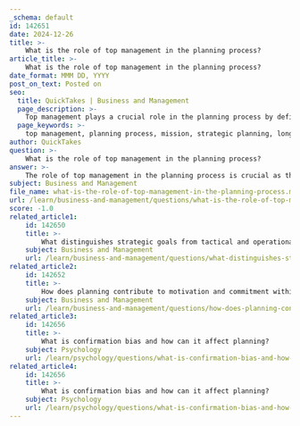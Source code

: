 ```yaml
---
_schema: default
id: 142651
date: 2024-12-26
title: >-
    What is the role of top management in the planning process?
article_title: >-
    What is the role of top management in the planning process?
date_format: MMM DD, YYYY
post_on_text: Posted on
seo:
  title: QuickTakes | Business and Management
  page_description: >-
    Top management plays a crucial role in the planning process by defining the organization's mission, setting long-term goals, engaging in strategic planning, allocating resources, establishing policies, monitoring progress, providing leadership, and fostering a culture of continuous planning.
  page_keywords: >-
    top management, planning process, mission, strategic planning, long-term goals, resource allocation, policies and procedures, monitoring, evaluation, leadership, communication, planning culture
author: QuickTakes
question: >-
    What is the role of top management in the planning process?
answer: >-
    The role of top management in the planning process is crucial as they are responsible for defining the organization's mission, setting long-term goals, and establishing the overall direction of the organization. Here are the key responsibilities and functions of top management in the planning process:\n\n1. **Defining the Mission and Vision**: Top management articulates the organization's mission and vision, which serve as the foundation for all planning activities. This involves understanding the purpose of the organization and what it aims to achieve in the long term.\n\n2. **Strategic Planning**: Top management engages in strategic planning, which involves analyzing both the internal and external environments of the organization. Tools such as SWOT analysis (Strengths, Weaknesses, Opportunities, Threats) are often employed to evaluate the organization's competitive position and identify strategic opportunities.\n\n3. **Setting Long-Term Goals**: Based on the mission and strategic analysis, top management sets long-term goals that guide the organization’s direction. These goals typically have a time horizon of five years or more and are essential for aligning the organization’s efforts.\n\n4. **Resource Allocation**: Top management is responsible for allocating resources effectively to ensure that the strategic goals can be achieved. This includes financial resources, human capital, and technological investments.\n\n5. **Establishing Policies and Procedures**: They develop policies and procedures that provide a framework for decision-making and guide the organization in its operations. This ensures consistency and alignment with the strategic goals.\n\n6. **Monitoring and Evaluation**: Top management must regularly monitor the progress towards achieving the strategic goals and evaluate the effectiveness of the plans. This involves assessing performance metrics and making necessary adjustments to strategies and plans.\n\n7. **Leadership and Communication**: Effective leadership is essential for motivating and guiding employees towards the achievement of organizational goals. Top management must communicate the vision and strategic plans clearly to ensure that all levels of the organization understand their roles in the planning process.\n\n8. **Fostering a Planning Culture**: Top management plays a key role in fostering a culture of planning within the organization. This includes encouraging participation from various levels of management and ensuring that planning is viewed as a continuous process rather than a one-time event.\n\nIn summary, top management is integral to the planning process as they set the strategic direction, allocate resources, and ensure that the organization is aligned with its long-term goals. Their leadership and vision are essential for successful planning and execution within the organization.
subject: Business and Management
file_name: what-is-the-role-of-top-management-in-the-planning-process.md
url: /learn/business-and-management/questions/what-is-the-role-of-top-management-in-the-planning-process
score: -1.0
related_article1:
    id: 142650
    title: >-
        What distinguishes strategic goals from tactical and operational goals?
    subject: Business and Management
    url: /learn/business-and-management/questions/what-distinguishes-strategic-goals-from-tactical-and-operational-goals
related_article2:
    id: 142652
    title: >-
        How does planning contribute to motivation and commitment within an organization?
    subject: Business and Management
    url: /learn/business-and-management/questions/how-does-planning-contribute-to-motivation-and-commitment-within-an-organization
related_article3:
    id: 142656
    title: >-
        What is confirmation bias and how can it affect planning?
    subject: Psychology
    url: /learn/psychology/questions/what-is-confirmation-bias-and-how-can-it-affect-planning
related_article4:
    id: 142656
    title: >-
        What is confirmation bias and how can it affect planning?
    subject: Psychology
    url: /learn/psychology/questions/what-is-confirmation-bias-and-how-can-it-affect-planning
---
```


&nbsp;